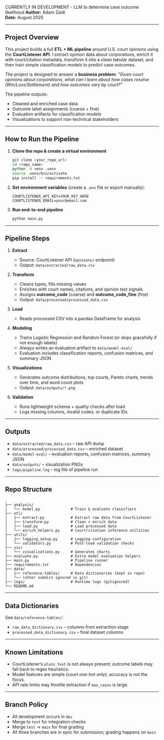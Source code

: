 CURRENTLY IN DEVELOPMENT - LLM to determine case outcome likelihood
**Author:** Adam Zaidi  
**Date:** August 2025  

---

## Project Overview
This project builds a full **ETL + ML pipeline** around U.S. court opinions using the **CourtListener API**. I extract opinion data about corporations, enrich it with court/citation metadata, transform it into a clean tabular dataset, and then train simple classification models to predict case outcomes.  

The project is designed to answer a **business problem**: *“Given court opinions about corporations, what can I learn about how cases resolve (Win/Loss/Settlement) and how outcomes vary by court?”*  

The pipeline outputs:
- Cleaned and enriched case data  
- Outcome label assignments (coarse + fine)  
- Evaluation artifacts for classification models  
- Visualizations to support non-technical stakeholders  

---

## How to Run the Pipeline

1. **Clone the repo & create a virtual environment**
   ```bash
   git clone <your_repo_url>
   cd <repo_name>
   python -m venv .venv
   source .venv/bin/activate
   pip install -r requirements.txt
   ```

2. **Set environment variables** (create a `.env` file or export manually):
   ```
   COURTLISTENER_API_KEY=YOUR_KEY_HERE
   COURTLISTENER_EMAIL=your@email.com
   ```

3. **Run end-to-end pipeline**
   ```bash
   python main.py
   ```

---

## Pipeline Steps

1. **Extract**  
   - Source: CourtListener API (`opinions/` endpoint)  
   - Output: `data/extracted/raw_data.csv`  

2. **Transform**  
   - Cleans types, fills missing values  
   - Enriches with court names, citations, and opinion text signals  
   - Assigns **outcome_code** (coarse) and **outcome_code_fine** (fine)  
   - Output: `data/processed/processed_data.csv`  

3. **Load**  
   - Reads processed CSV into a pandas DataFrame for analysis  

4. **Modeling**  
   - Trains Logistic Regression and Random Forest (or skips gracefully if not enough labels)  
   - Always writes an evaluation artifact to `data/model-eval/`  
   - Evaluation includes classification reports, confusion matrices, and summary JSON  

5. **Visualizations**  
   - Generates outcome distributions, top courts, Pareto charts, trends over time, and word count plots  
   - Output: `data/outputs/*.png`  

6. **Validation**  
   - Runs lightweight schema + quality checks after load  
   - Logs missing columns, invalid codes, or duplicate IDs  

---

## Outputs

- `data/extracted/raw_data.csv` – raw API dump  
- `data/processed/processed_data.csv` – enriched dataset  
- `data/model-eval/` – evaluation reports, confusion matrices, summary JSON  
- `data/outputs/` – visualization PNGs  
- `logs/pipeline.log` – log file of pipeline run  

---

## Repo Structure

```
.
├── analysis/
│   └── model.py              # Train & evaluate classifiers
├── etl/
│   ├── extract.py            # Extract raw data from CourtListener
│   ├── transform.py          # Clean + enrich data
│   ├── load.py               # Load processed data
│   └── enrich_helpers.py     # Court/citation inference utilities
├── utils/
│   ├── logging_setup.py      # Logging configuration
│   └── validators.py         # Post-load validation checks
├── vis/
│   └── visualizations.py     # Generates charts
├── evaluate.py               # Extra model evaluation helpers
├── main.py                   # Pipeline runner
├── requirements.txt          # Dependencies
├── data/
│   ├── reference-tables/     # Data dictionaries (kept in repo)
│   └── (other subdirs ignored in git)
├── logs/                     # Runtime logs (gitignored)
└── README.md
```

---

## Data Dictionaries

See `data/reference-tables/`:
- `raw_data_dictionary.csv` – columns from extraction stage  
- `processed_data_dictionary.csv` – final dataset columns  

---

## Known Limitations
- CourtListener’s `plain_text` is not always present; outcome labels may fall back to regex heuristics.  
- Model features are simple (court one-hot only); accuracy is not the focus.  
- API rate limits may throttle extraction if `max_cases` is large.  

---

## Branch Policy
- All development occurs in `dev`  
- Merge to `test` for integration checks  
- Merge `test` → `main` for final grading  
- All three branches are in sync for submission; grading happens on `main`  
